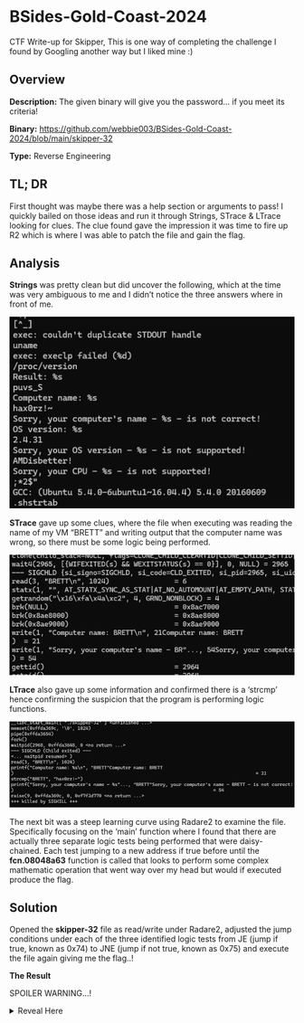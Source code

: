 # BSides-Gold-Coast-2024
CTF Write-up for Skipper, This is one way of completing the challenge I found by Googling another way but I liked mine :)

## Overview
**Description:**
The given binary will give you the password... if you meet its criteria!

**Binary:**
https://github.com/webbie003/BSides-Gold-Coast-2024/blob/main/skipper-32

**Type:**
Reverse Engineering

## TL; DR
First thought was maybe there was a help section or arguments to pass!
I quickly bailed on those ideas and run it through Strings, STrace & LTrace looking for clues. The clue found gave the impression it was time to fire up R2 which is where I was able to patch the file and gain the flag.

## Analysis
**Strings** was pretty clean but did uncover the following, which at the time was very ambiguous to me and I didn’t notice the three answers where in front of me.

![alt text](https://github.com/webbie003/BSides-Gold-Coast-2024/blob/main/images/strings.png)

**STrace** gave up some clues, where the file when executing was reading the name of my VM “BRETT” and writing output that the computer name was wrong, so there must be some logic being performed.

![alt text](https://github.com/webbie003/BSides-Gold-Coast-2024/blob/main/images/strace.png)

**LTrace** also gave up some information and confirmed there is a ‘strcmp’ hence confirming the suspicion that the program is performing logic functions.

![alt text](https://github.com/webbie003/BSides-Gold-Coast-2024/blob/main/images/ltrace.png)

The next bit was a steep learning curve using Radare2 to examine the file. Specifically focusing on the ‘main’ function where I found that there are actually three separate logic tests being performed that were daisy-chained. Each test jumping to a new address if true before until the **fcn.08048a63** function is called that looks to perform some complex mathematic operation that went way over my head but would if executed produce the flag. 

## Solution
Opened the **skipper-32** file as read/write under Radare2, adjusted the jump conditions under each of the three identified logic tests from JE (jump if true, known as 0x74) to JNE (jump if not true, known as 0x75) and execute the file again giving me the flag..!

**The Result**

SPOILER WARNING...!
<p>
  <details>
    <summary>Reveal Here</summary>

  ![img](https://github.com/webbie003/BSides-Gold-Coast-2024/blob/main/images/Result.png)
  </details>
</p>
